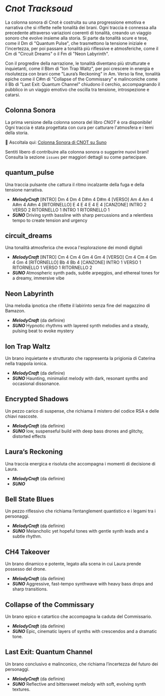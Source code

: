 # *Cnot Tracksoud*
La colonna sonora di Cnot è costruita su una progressione emotiva e narrativa che si riflette nelle tonalità dei brani. Ogni traccia è connessa alla precedente attraverso variazioni coerenti di tonalità, creando un viaggio sonoro che evolve insieme alla storia. Si parte da tonalità scure e tese, come il Dm di "Quantum Pulse", che trasmettono la tensione iniziale e l'incertezza, per poi passare a tonalità più riflessive e atmosferiche, come il Cm di "Circuit Dreams" o il Fm di "Neon Labyrinth".

Con il progredire della narrazione, le tonalità diventano più strutturate e inquietanti, come il Bbm di "Ion Trap Waltz", per poi crescere in energia e risolutezza con brani come "Laura’s Reckoning" in Am. Verso la fine, tonalità epiche come il C#m di "Collapse of the Commissary" e malinconiche come il Bb di "Last Exit: Quantum Channel" chiudono il cerchio, accompagnando il pubblico in un viaggio emotivo che oscilla tra tensione, introspezione e catarsi.

## Colonna Sonora

La prima versione della colonna sonora del libro *CNOT* è ora disponibile! Ogni traccia è stata progettata con cura per catturare l'atmosfera e i temi della storia.

🎵 Ascoltala qui: [Colonna Sonora di CNOT su Suno](https://suno.com/playlist/4c1425dc-1eb0-48b5-b0a8-dc8b207294b5)

Sentiti libero di contribuire alla colonna sonora o suggerire nuovi brani! Consulta la sezione `issues` per maggiori dettagli su come partecipare.


## **quantum_pulse**
Una traccia pulsante che cattura il ritmo incalzante della fuga e della tensione narrativa.
- ***MelodyCraft***
[INTRO] Dm 4 Dm 4 D#m 4 D#m 4 [VERSO] Am 4 Am 4 A#m 4 A#m 4 [RITORNELLO] E 4 E 4 E 4 E 4 [CANZONE] INTRO 2 VERSO 2 RITORNELLO 1 INTRO 1 RITORNELLO 1
- ***SUNO***
Driving synth bassline with sharp percussions and a relentless tempo to create tension and urgency

## circuit_dreams
Una tonalità atmosferica che evoca l'esplorazione dei mondi digitali
- ***MelodyCraft***
[INTRO] Cm 4 Cm 4 Gm 4 Gm 4  [VERSO] Cm 4 Cm 4 Gm 4 Gm 4  [RITORNELLO] Bb 4 Bb 4 [CANZONE] INTRO 1 VERSO 1 RITORNELLO 1 VERSO 1 RITORNELLO 2
- ***SUNO***
Atmospheric synth pads, subtle arpeggios, and ethereal tones for a dreamy, immersive vibe

## Neon Labyrinth
 Una melodia ipnotica che riflette il labirinto senza fine del magazzino di Bamazon.
- ***MelodyCraft***
 (da definire)
- ***SUNO***
Hypnotic rhythms with layered synth melodies and a steady, pulsing beat to evoke mystery

## Ion Trap Waltz
Un brano inquietante e strutturato che rappresenta la prigionia di Caterina nella trappola ionica.
- ***MelodyCraft***
 (da definire)
- ***SUNO***
Haunting, minimalist melody with dark, resonant synths and occasional dissonance.

## Encrypted Shadows 
Un pezzo carico di suspense, che richiama il mistero del codice RSA e delle chiavi nascoste.
- ***MelodyCraft***
 (da definire)
- ***SUNO***
low, suspenseful build with deep bass drones and glitchy, distorted effects

## Laura’s Reckoning 
Una traccia energica e risoluta che accompagna i momenti di decisione di Laura.
- ***MelodyCraft***
 (da definire)
- ***SUNO***

## Bell State Blues 
Un pezzo riflessivo che richiama l’entanglement quantistico e i legami tra i personaggi.
- ***MelodyCraft***
 (da definire)
- ***SUNO***
Melancholic yet hopeful tones with gentle synth leads and a subtle rhythm.

## CH4 Takeover 
Un brano dinamico e potente, legato alla scena in cui Laura prende possesso del drone.
- ***MelodyCraft***
 (da definire)
- ***SUNO***
Aggressive, fast-tempo synthwave with heavy bass drops and sharp transitions.

## Collapse of the Commissary 
 Un brano epico e catartico che accompagna la caduta del Commissario.
- ***MelodyCraft***
 (da definire)
- ***SUNO***
Epic, cinematic layers of synths with crescendos and a dramatic tone.
## Last Exit: Quantum Channel 
 Un brano conclusivo e malinconico, che richiama l’incertezza del futuro dei personaggi.
 - ***MelodyCraft***
 (da definire)
- ***SUNO***
Reflective and bittersweet melody with soft, evolving synth textures.

